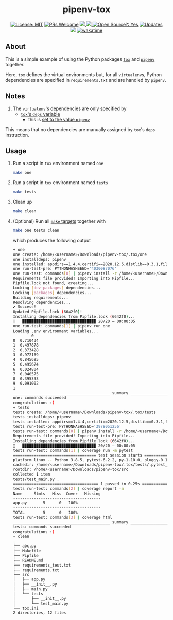 <div align="center">
  <h1>pipenv-tox</h1>
</div>

<div align="center">
  <a href="https://opensource.org/licenses/MIT"><img alt="License: MIT" src="https://img.shields.io/badge/License-MIT-brightgreen.svg"></a>
  <a href="https://github.com/edesz/pipenv-tox/pulls"><img alt="PRs Welcome" src="https://img.shields.io/badge/PRs-welcome-brightgreen.svg?style=flat-square"></a>
  <a href="https://github.com/edesz/pipenv-tox/actions">
    <img src="https://github.com/edesz/pipenv-tox/workflows/CI/badge.svg"/>
  </a>
  <a href="https://github.com/edesz/pipenv-tox/actions">
    <img src="https://github.com/edesz/pipenv-tox/workflows/CodeQL/badge.svg"/>
  </a>
  <a href="https://en.wikipedia.org/wiki/Open-source_software"><img alt="Open Source?: Yes" src="https://badgen.net/badge/Open%20Source%20%3F/Yes%21/blue?icon=github"></a>
  <a href="https://pyup.io/repos/github/edesz/pipenv-tox/"><img src="https://pyup.io/repos/github/edesz/pipenv-tox/shield.svg" alt="Updates" /></a>
</div>
<div align="center">
  <a href="https://www.codacy.com/gh/edesz/pipenv-tox/dashboard?utm_source=github.com&amp;utm_medium=referral&amp;utm_content=edesz/pipenv-tox&amp;utm_campaign=Badge_Grade"><img src="https://app.codacy.com/project/badge/Grade/c6c87007799f4af48f915035c15e3745"/></a>
  <a href="https://wakatime.com/badge/github/edesz/pipenv-tox.svg"><img alt="wakatime" src="https://wakatime.com/badge/github/edesz/pipenv-tox.svg"/></a>
</div>

## About
This is a simple example of using the Python packages [`tox`](https://tox.readthedocs.io/en/latest/) and [`pipenv`](https://docs.pipenv.org/) together.

Here, `tox` defines the virtual environments but, for all `virtualenv`s, Python dependencies are specified in `requirements.txt` and are handled by `pipenv`.

## Notes
1.  The `virtualenv`'s dependencies are only specified by
    -   [`tox`'s `deps` variable](https://tox.readthedocs.io/en/latest/example/basic.html#depending-on-requirements-txt-or-defining-constraints)
        -   this is [set to the value `pipenv`](https://pipenv.kennethreitz.org/en/latest/advanced/#tox-automation-project)

This means that no dependencies are manually assigned by `tox`'s `deps` instruction.

## Usage
1.  Run a script in `tox` environment named `one`
    ```bash
    make one
    ```

2.  Run a script in `tox` environment named `tests`
    ```bash
    make tests
    ```

3.  Clean up
    ```bash
    make clean
    ```

4.  (Optional) Run all [`make` targets](https://www.gnu.org/prep/standards/html_node/Standard-Targets.html) together with
    ```bash
    make one tests clean
    ```

    which produces the following output
    ```bash
    + one
    one create: /home/<username>/Downloads/pipenv-tox/.tox/one
    one installdeps: pipenv
    one installed: appdirs==1.4.4,certifi==2020.12.5,distlib==0.3.1,filelock==3.0.12,pipenv==2020.11.15,six==1.15.0,virtualenv==20.4.2,virtualenv-clone==0.5.4
    one run-test-pre: PYTHONHASHSEED='4030087076'
    one run-test: commands[0] | pipenv install -r /home/<username>/Downloads/pipenv-tox/requirements.txt
    Requirements file provided! Importing into Pipfile...
    Pipfile.lock not found, creating...
    Locking [dev-packages] dependencies...
    Locking [packages] dependencies...
    Building requirements...
    Resolving dependencies...
    ✔ Success! 
    Updated Pipfile.lock (6642f0)!
    Installing dependencies from Pipfile.lock (6642f0)...
    🐍   ▉▉▉▉▉▉▉▉▉▉▉▉▉▉▉▉▉▉▉▉▉▉▉▉▉▉▉▉▉▉▉▉ 20/20 — 00:00:05
    one run-test: commands[1] | pipenv run one
    Loading .env environment variables...
            0
    0  0.710434
    1  0.497878
    2  0.373428
    3  0.972169
    4  0.845695
    5  0.495674
    6  0.024804
    7  0.040575
    8  0.395333
    9  0.091002
    1
    __________________________________________ summary ___________________________________________
    one: commands succeeded
    congratulations :)
    + tests
    tests create: /home/<username>/Downloads/pipenv-tox/.tox/tests
    tests installdeps: pipenv
    tests installed: appdirs==1.4.4,certifi==2020.12.5,distlib==0.3.1,filelock==3.0.12,pipenv==2020.11.15,six==1.15.0,virtualenv==20.4.2,virtualenv-clone==0.5.4
    tests run-test-pre: PYTHONHASHSEED='3978051256'
    tests run-test: commands[0] | pipenv install -r /home/<username>/Downloads/pipenv-tox/requirements_test.txt
    Requirements file provided! Importing into Pipfile...
    Installing dependencies from Pipfile.lock (6642f0)...
    🐍   ▉▉▉▉▉▉▉▉▉▉▉▉▉▉▉▉▉▉▉▉▉▉▉▉▉▉▉▉▉▉▉▉ 20/20 — 00:00:05
    tests run-test: commands[1] | coverage run -m pytest
    ==================================== test session starts =====================================
    platform linux -- Python 3.8.5, pytest-6.2.2, py-1.10.0, pluggy-0.13.1
    cachedir: /home/<username>/Downloads/pipenv-tox/.tox/tests/.pytest_cache
    rootdir: /home/<username>/Downloads/pipenv-tox/src
    collected 1 item                                                                            
    tests/test_main.py .                                                                  [100%]
    ===================================== 1 passed in 0.25s ======================================
    tests run-test: commands[2] | coverage report -m
    Name     Stmts   Miss  Cover   Missing
    --------------------------------------
    app.py       5      0   100%
    --------------------------------------
    TOTAL        5      0   100%
    tests run-test: commands[3] | coverage html
    __________________________________________ summary ___________________________________________
    tests: commands succeeded
    congratulations :)
    + clean
    .
    ├── abc.py
    ├── Makefile
    ├── Pipfile
    ├── README.md
    ├── requirements_test.txt
    ├── requirements.txt
    ├── src
    │   ├── app.py
    │   ├── __init__.py
    │   ├── main.py
    │   └── tests
    │       ├── __init__.py
    │       └── test_main.py
    └── tox.ini
    2 directories, 12 files
    ```
